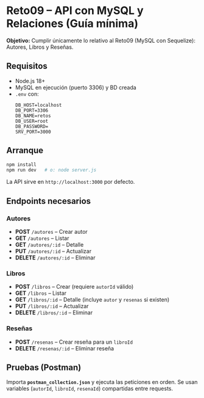 # Reto09 – API con MySQL y Relaciones (Guía mínima)
**Objetivo:** Cumplir únicamente lo relativo al Reto09 (MySQL con Sequelize): Autores, Libros y Reseñas.

## Requisitos
- Node.js 18+
- MySQL en ejecución (puerto 3306) y BD creada
- `.env` con:
  ```env
  DB_HOST=localhost
  DB_PORT=3306
  DB_NAME=retos
  DB_USER=root
  DB_PASSWORD=
  SRV_PORT=3000
  ```

## Arranque
```bash
npm install
npm run dev   # o: node server.js
```
La API sirve en `http://localhost:3000` por defecto.

## Endpoints necesarios
### Autores
- **POST** `/autores` – Crear autor
- **GET** `/autores` – Listar
- **GET** `/autores/:id` – Detalle
- **PUT** `/autores/:id` – Actualizar
- **DELETE** `/autores/:id` – Eliminar

### Libros
- **POST** `/libros` – Crear (requiere `autorId` válido)
- **GET** `/libros` – Listar
- **GET** `/libros/:id` – Detalle (incluye `autor` y `resenas` si existen)
- **PUT** `/libros/:id` – Actualizar
- **DELETE** `/libros/:id` – Eliminar

### Reseñas
- **POST** `/resenas` – Crear reseña para un `libroId`
- **DELETE** `/resenas/:id` – Eliminar reseña

## Pruebas (Postman)
Importa **`postman_collection.json`** y ejecuta las peticiones en orden. Se usan variables (`autorId`, `libroId`, `resenaId`) compartidas entre requests.

